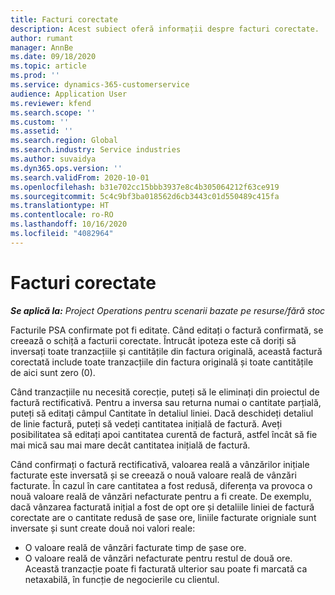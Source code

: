 ```yaml
---
title: Facturi corectate
description: Acest subiect oferă informații despre facturi corectate.
author: rumant
manager: AnnBe
ms.date: 09/18/2020
ms.topic: article
ms.prod: ''
ms.service: dynamics-365-customerservice
audience: Application User
ms.reviewer: kfend
ms.search.scope: ''
ms.custom: ''
ms.assetid: ''
ms.search.region: Global
ms.search.industry: Service industries
ms.author: suvaidya
ms.dyn365.ops.version: ''
ms.search.validFrom: 2020-10-01
ms.openlocfilehash: b31e702cc15bbb3937e8c4b305064212f63ce919
ms.sourcegitcommit: 5c4c9bf3ba018562d6cb3443c01d550489c415fa
ms.translationtype: HT
ms.contentlocale: ro-RO
ms.lasthandoff: 10/16/2020
ms.locfileid: "4082964"
---
```

# <a name="corrected-invoices"></a>Facturi corectate

_**Se aplică la:** Project Operations pentru scenarii bazate pe resurse/fără stoc_

Facturile PSA confirmate pot fi editate. Când editați o factură confirmată, se creează o schiță a facturii corectate. Întrucât ipoteza este că doriți să inversați toate tranzacțiile și cantitățile din factura originală, această factură corectată include toate tranzacțiile din factura originală și toate cantitățile de aici sunt zero (0).

Când tranzacțiile nu necesită corecție, puteți să le eliminați din proiectul de factură rectificativă. Pentru a inversa sau returna numai o cantitate parțială, puteți să editați câmpul Cantitate în detaliul liniei. Dacă deschideți detaliul de linie factură, puteți să vedeți cantitatea inițială de factură. Aveți posibilitatea să editați apoi cantitatea curentă de factură, astfel încât să fie mai mică sau mai mare decât cantitatea inițială de factură.

Când confirmați o factură rectificativă, valoarea reală a vânzărilor inițiale facturate este inversată și se creează o nouă valoare reală de vânzări facturate. În cazul în care cantitatea a fost redusă, diferența va provoca o nouă valoare reală de vânzări nefacturate pentru a fi create. De exemplu, dacă vânzarea facturată inițial a fost de opt ore și detaliile liniei de factură corectate are o cantitate redusă de șase ore, liniile facturate origniale sunt inversate și sunt create două noi valori reale:

- O valoare reală de vânzări facturate timp de șase ore.
- O valoare reală de vânzări nefacturate pentru restul de două ore. Această tranzacție poate fi facturată ulterior sau poate fi marcată ca netaxabilă, în funcție de negocierile cu clientul.
